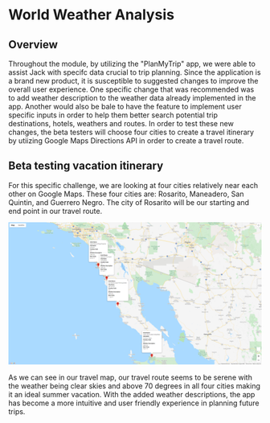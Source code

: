 # World Weather Analysis

## Overview
Throughout the module, by utilizing the "PlanMyTrip" app, we were able to assist Jack with specifc data crucial to trip planning. Since the application is a brand new product, it is susceptible to suggested changes to improve the overall user experience. One specific change that was recommended was to add weather description to the weather data already implemented in the app. Another would also be bale to have the feature to implement user specific inputs in order to help them better search potential trip destinations, hotels, weathers and routes. In order to test these new changes, the beta testers will choose four cities to create a travel itinerary by utiizing Google Maps Directions API in order to create a travel route.

## Beta testing vacation itinerary
For this specific challenge, we are looking at four cities relatively near each other on Google Maps. These four cities are: Rosarito, Maneadero, San Quintin, and Guerrero Negro. The city of Rosarito will be our starting and end point in our travel route.

![](Vacation_Itinerary/WeatherPy_travel_map_markers.PNG)

As we can see in our travel map,  our travel route seems to be serene with the weather being clear skies and above 70 degrees in all four cities making it an ideal summer vacation. With the added weather descriptions, the app has become a more intuitive and user friendly experience in planning future trips.
